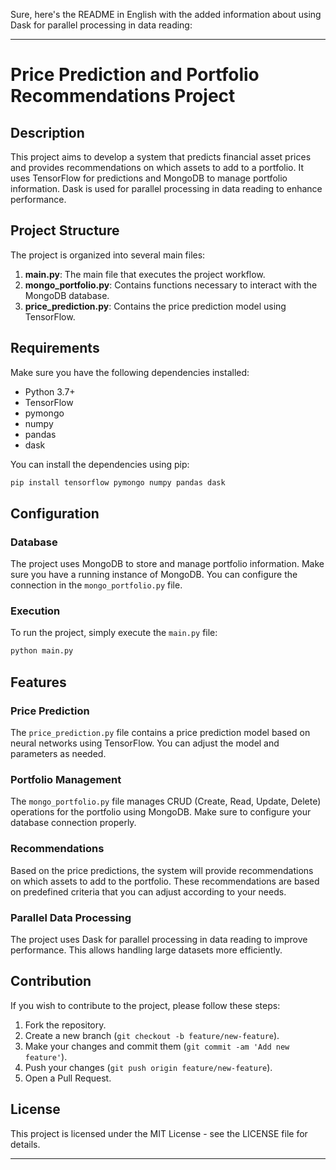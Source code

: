 Sure, here's the README in English with the added information about using Dask for parallel processing in data reading:

---

# Price Prediction and Portfolio Recommendations Project

## Description

This project aims to develop a system that predicts financial asset prices and provides recommendations on which assets to add to a portfolio. It uses TensorFlow for predictions and MongoDB to manage portfolio information. Dask is used for parallel processing in data reading to enhance performance.

## Project Structure

The project is organized into several main files:

1. **main.py**: The main file that executes the project workflow.
2. **mongo_portfolio.py**: Contains functions necessary to interact with the MongoDB database.
3. **price_prediction.py**: Contains the price prediction model using TensorFlow.

## Requirements

Make sure you have the following dependencies installed:

- Python 3.7+
- TensorFlow
- pymongo
- numpy
- pandas
- dask

You can install the dependencies using pip:

```bash
pip install tensorflow pymongo numpy pandas dask
```

## Configuration

### Database

The project uses MongoDB to store and manage portfolio information. Make sure you have a running instance of MongoDB. You can configure the connection in the `mongo_portfolio.py` file.

### Execution

To run the project, simply execute the `main.py` file:

```bash
python main.py
```

## Features

### Price Prediction

The `price_prediction.py` file contains a price prediction model based on neural networks using TensorFlow. You can adjust the model and parameters as needed.

### Portfolio Management

The `mongo_portfolio.py` file manages CRUD (Create, Read, Update, Delete) operations for the portfolio using MongoDB. Make sure to configure your database connection properly.

### Recommendations

Based on the price predictions, the system will provide recommendations on which assets to add to the portfolio. These recommendations are based on predefined criteria that you can adjust according to your needs.

### Parallel Data Processing

The project uses Dask for parallel processing in data reading to improve performance. This allows handling large datasets more efficiently.

## Contribution

If you wish to contribute to the project, please follow these steps:

1. Fork the repository.
2. Create a new branch (`git checkout -b feature/new-feature`).
3. Make your changes and commit them (`git commit -am 'Add new feature'`).
4. Push your changes (`git push origin feature/new-feature`).
5. Open a Pull Request.

## License

This project is licensed under the MIT License - see the LICENSE file for details.

---

